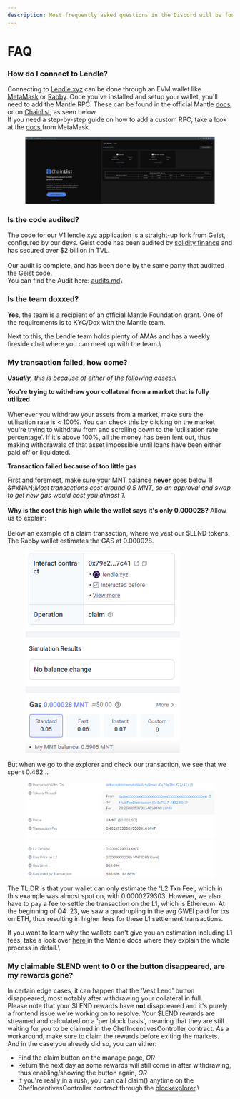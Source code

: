 ```yaml
---
description: Most frequently asked questions in the Discord will be found here
---
```


# FAQ

### How do I connect to Lendle?

Connecting to [Lendle.xyz](https://lendle.xyz) can be done through an EVM wallet like [MetaMask](https://metamask.io/) or [Rabby](https://rabby.io). Once you've installed and setup your wallet, you'll need to add the Mantle RPC. These can be found in the official Mantle [docs](https://docs.mantle.xyz/), or on [Chainlist](https://chainlist.org), as seen below. \
If you need a step-by-step guide on how to add a custom RPC, take a look at the [docs ](https://support.metamask.io/hc/en-us/articles/360043227612-How-to-add-a-custom-network-RPC)from MetaMask.

<figure><img src="../.gitbook/assets/image (6).png" alt=""><figcaption></figcaption></figure>

### Is the code audited?

The code for our V1 lendle.xyz application is a straight-up fork from Geist, configured by our devs. Geist code has been audited by [solidity finance](https://solidity.finance/audits/GeistProtocol/) and has secured over $2 billion in TVL. \
\
Our audit is complete, and has been done by the same party that auditted the Geist code. \
You can find the Audit here: [audits.md](../contracts-and-security/audits.md "mention")\


### Is the team doxxed?

**Yes**, the team is a recipient of an official Mantle Foundation grant. One of the requirements is to KYC/Dox with the Mantle team.&#x20;

Next to this, the Lendle team holds plenty of AMAs and has a weekly fireside chat where you can meet up with the team.\


### My transaction failed, how come?

_**Usually,** this is because of either of the following cases:_\


**You're trying to withdraw your collateral from a market that is fully utilized.**\
\
Whenever you withdraw your assets from a market, make sure the utilisation rate is < 100%. You can check this by clicking on the market you're trying to withdraw from and scrolling down to the 'utilisation rate percentage'. If it's above 100%, all the money has been lent out, thus making withdrawals of that asset impossible until loans have been either paid off or liquidated.

**Transaction failed because of too little gas**

First and foremost, make sure your MNT balance **never** goes below 1!\
&#xNAN;_&#x4D;ost transactions cost around 0.5 MNT, so an approval and swap to get new gas would cost you almost 1._\
\
**Why is the cost this high while the wallet says it's only 0.000028?** Allow us to explain:\
\
Below an example of a claim transaction, where we vest our $LEND tokens. The Rabby wallet estimates the GAS at 0.000028.&#x20;

<figure><img src="../.gitbook/assets/image (25).png" alt=""><figcaption></figcaption></figure>

But when we go to the explorer and check our transaction, we see that we spent 0.462...&#x20;

<figure><img src="../.gitbook/assets/image (26).png" alt=""><figcaption></figcaption></figure>

The TL;DR is that your wallet can only estimate the 'L2 Txn Fee', which in this example was almost spot on, with 0.0000279303. However, we also have to pay a fee to settle the transaction on the L1, which is Ethereum. At the beginning of Q4 '23, we saw a quadrupling in the avg GWEI paid for txs on ETH, thus resulting in higher fees for these L1 settlement transactions.&#x20;

If you want to learn why the wallets can't give you an estimation including L1 fees, take a look over [here ](https://docs.mantle.xyz/network/introduction/transaction-fees-on-l2)in the Mantle docs where they explain the whole process in detail.\


### My claimable $LEND went to 0 or the button disappeared, are my rewards gone?

In certain edge cases, it can happen that the 'Vest Lend'  button disappeared, most notably after withdrawing your collateral in full. \
Please note that your $LEND rewards have **not** disappeared and it's purely a frontend issue we're working on to resolve. Your $LEND rewards are streamed and calculated on a 'per block basis', meaning that they are still waiting for you to be claimed in the ChefIncentivesController contract. As a workaround, make sure to claim the rewards before exiting the markets. And in the case you already did so, you can either:

* Find the claim button on the manage page, _OR_
* Return the next day as some rewards will still come in after withdrawing, thus enabling/showing the button again, _OR_
* If you're really in a rush, you can call claim() anytime on the ChefIncentivesController contract through the [blockexplorer](https://explorer.mantle.xyz/address/0x79e2fd1c484EB9EE45001A98Ce31F28918F27C41/contracts?contract-tab=write-proxy#address-tabs).\




###

